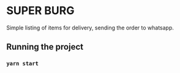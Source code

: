 # SUPER BURG

Simple listing of items for delivery, sending the order to whatsapp.

## Running the project

### `yarn start`

